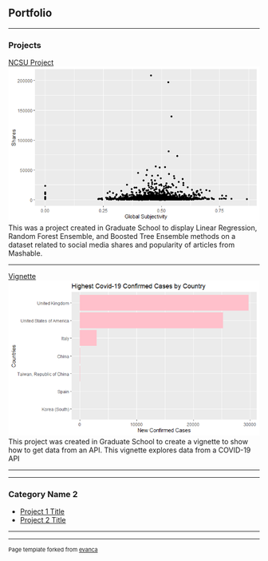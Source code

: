## Portfolio

---

### Projects

[NCSU Project](https://stefaneet.github.io/Project2/)
<img src="images/plotSubject.png?raw=true"/>
This was a project created in Graduate School to display Linear Regression, Random Forest Ensemble, and Boosted Tree Ensemble methods on a dataset related to social media shares and popularity of articles from Mashable.

---
[Vignette](https://stefaneet.github.io/Project1new/)
<img src="images/ProjectBarplot.jpg?raw=true"/>
This project was created in Graduate School to create a vignette to show how to get data from an API. This vignette explores data from a COVID-19 API

---

---

### Category Name 2

- [Project 1 Title](http://example.com/)
- [Project 2 Title](http://example.com/)
---




---
<p style="font-size:11px">Page template forked from <a href="https://github.com/evanca/quick-portfolio">evanca</a></p>
<!-- Remove above link if you don't want to attibute -->
